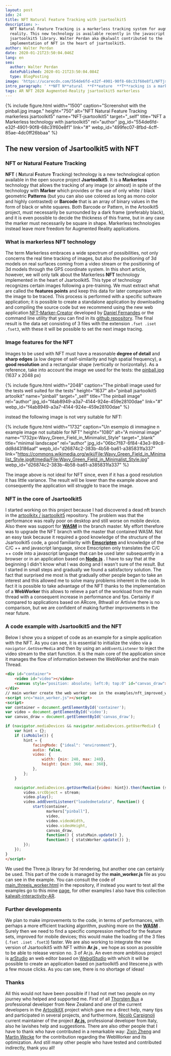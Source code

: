 ```yaml
---
layout: post
idx: 24
title: NFT Natural Feature Tracking with jsartoolkit5
description: >-
  NFT Natural Feature Tracking is a markerless tracking system for augmented
  reality. This new technology is available recently in the javascript
  jsartoolkit5 library. Walter Perdan aka @kalwalt contributed to the
  implementation of NFT in the heart of jsartoolkit5.
author: Walter Perdan
date: 2020-01-21T23:50:04.046Z
lang: en
seo:
  author: Walter Perdan
  datePublished: 2020-01-21T23:50:04.084Z
  type: BlogPosting
image: 'https://ucarecdn.com/554de6fd-e32f-4901-90f8-68c31f60e8f1/NFTjsartoolkit5.jpeg'
intro_paragraph: ' **NFT N**atural  **F**eature  **T**racking is a markerless technology for augmented reality  which allows tracking of almost any image.'
tags: AR NFT 2020 Augmented-Reality jsartoolkit5 markerless
---
```

{% include figure.html width="1500" caption="Screenshot  with the pinball.jpg image." height="750" alt="NFT Natural Feature Tracking markerless jsartoolkit5" name="NFT-jsartoolkit5" target="_self" title="NFT a Markerless technology with jsartoolkit5" rel="author" jpg_id="554de6fd-e32f-4901-90f8-68c31f60e8f1" link="#" webp_id="499fec07-8fbd-4cff-85ae-4dc0ff26bbaa" %}

## The new version of Jsartoolkit5 with NFT

### NFT or Natural Feature Tracking

 **NFT**  ( **N**atural  **F**eature  **T**racking) technology is a new technological option available in the open source project  **Jsartoolkit5**. It is a **Markerless**  technology that allows the tracking of any image (or almost) in spite of the technology with  **Marker**  which provides or the use of only white / black geometric **Patterns**  (but you can also use colored as long as mono color and highly contrasted) or **Barcode**  that is an array of binary values in the form of black or white squares. Both Barcode or Pattern, in the Artoolkit5 project, must necessarily be surrounded by a dark frame (preferably black), and it is even possible to decide the thickness of this frame, but in any case the marker must necessarily be square in shape. Markerless technologies instead leave more freedom for Augmented Reality applications.

### What is markerless NFT technology

The term Markerless embraces a wide spectrum of possibilities, not only concerns the real time tracking of images, but also the positioning of 3d models on real surfaces coming from a video stream or the positioning of 3d models through the GPS coordinate system. In this short article, however, we will only talk about the Markerless **NFT** technology implemented in the heart of Jsartoolkit5. This type of technology recognizes certain images following a pre-training. We must extract what are called the **features points** and keep this data for later comparison with the image to be traced. This process is performed with a specific software application; it is possible to create a standalone application by downloading and compiling the source code but we recommend using the new web application [NFT-Marker-Creator](https://carnaux.github.io/NFT-Marker-Creator/) developed by [Daniel Fernandes](https://github.com/Carnaux) or the command line utility that you can find in its [github repository](https://github.com/Carnaux/NFT-Marker-Creator). The final result is the data set consisting of 3 files with the extension `.fset .iset .fset3`, with these it will be possible to set the next image tracing.

### Image features for the NFT

Images to be used with NFT must have a reasonable  **degree of detail**  and  **sharp edges**  (a low degree of self-similarity and high spatial frequency), a  **good resolution**  and a rectangular shape (vertically or horizontally). As a reference, take into account the image we used for the tests: the [pinball.jpg](https://github.com/artoolkitx/artoolkit5/blob/master/doc/Marker%20images/pinball.jpg) (1637 x 2048 px)

{% include figure.html width="2048" caption="The pinball image used for the tests well suited for the tests" height="1637" alt="pinball jsartoolkit5 artoolkit" name="pinball" target="_self" title="The pinball image" rel="author" jpg_id="f4ab8949-a3a7-4144-924e-459e28100dae" link="#" webp_id="f4ab8949-a3a7-4144-924e-459e28100dae" %}

instead the following image is not very suitable for NFT:

{% include figure.html width="1732" caption="Un esempio di immagine n example image not suitable for NFT" height="1080" alt="A minimal image" name="1732px-Wavy_Green_Field_in_Minimalist_Style" target="_blank" title="minimal landscape" rel="author" jpg_id="06bc7f87-6f84-43e3-89c8-dd8d43186aaf" wepb_id="d26874c2-383b-4b58-ba61-a385831fa337" link="https://commons.wikimedia.org/wiki/File:Wavy_Green_Field_in_Minimalist_Style.jpg#/media/File:Wavy_Green_Field_in_Minimalist_Style.jpg" webp_id="d26874c2-383b-4b58-ba61-a385831fa337" %}

The image above is not ideal for NFT since, even if it has a good resolution it has little variance. The result will be lower than the example above and consequently the application will struggle to trace the image.

### NFT in the core of Jsartoolkit5

I started working on this project because I had discovered a dead nft branch in the [artoolkitx / jsartoolkit5](https://github.com/artoolkitx/jsartoolkit5) repository. The problem was that the performance was really poor on desktop and still worse on mobile device. Also there was support for  **[WASM](https://webassembly.org/)**  in the branch master. My effort therefore was to upgrade the NFT branch with the master that contained WASM. Not an easy task because it required a good knowledge of the structure of the Jsartoolkit5 code, a good familiarity with  **[Emscripten](https://emscripten.org/)**  and knowledge of the  C/C ++ and javascript language, since Emscripten only translates the C/C ++ code into a javascript language that can be used later subsequently in a browser or in an application based on **[Node.js](https://nodejs.org/it/)** . I have to say that at the beginning I didn't know what I was doing and I wasn't sure of the result. But I started in small steps and gradually we found a satisfactory solution. The fact that surprised me most is that gradually other people began to take an interest and this allowed me to solve many problems inherent in the code. In fact it is possible to take advantage of the NFT thanks to the implementation of a  **WebWorker**  this allows to relieve a part of the workload from the main thread with a consequent increase in performance and fps. Certainly if compared to applications based on ARcore, 8thwall or Artivive there is no comparison, but we are confident of making further improvements in the near future.

### A code example with Jsartoolkit5 and the NFT

Below I show you a snippet of code as an example for a simple application with the NFT. As you can see, it is essential to initialize the video via a `navigator.GetUserMedia` and then by using an `addEventListener` to inject the video stream to the start function. It is the main core of the application since it manages the flow of information between the WebWorker and the main Thread.

```html
<div id="container">
    <video id="video"></video>
    <canvas style="position: absolute; left:0; top:0" id="canvas_draw"></canvas>
</div>
// main worker create the web worker see in the examples/nft_improved_worker for details
<script src="main_worker.js"></script>
<script>
var container = document.getElementById('container');
var video = document.getElementById('video');
var canvas_draw = document.getElementById('canvas_draw');

if (navigator.mediaDevices && navigator.mediaDevices.getUserMedia) {
    var hint = {};
    if (isMobile()) {
        hint = {
            facingMode: {"ideal": "environment"},
            audio: false,
            video: {
                width: {min: 240, max: 240},
                height: {min: 360, max: 360},
            },
        };
    }

    navigator.mediaDevices.getUserMedia({video: hint}).then(function (stream) {
        video.srcObject = stream;
        video.play();
        video.addEventListener("loadedmetadata", function() {
            start(container,
                  markers["pinball"],
                  video,
                  video.videoWidth,
                  video.videoHeight,
                  canvas_draw,
                  function() { statsMain.update() },
                  function() { statsWorker.update()) };
        });
    });
}
</script>
```

We used the Three.js library for 3d rendering, but another one can certainly be used. This part of the code is managed by the **main_worker.js** file as you can see in the example. You can consult the code of [main_threejs_worker.html](https://github.com/artoolkitx/jsartoolkit5/blob/master/examples/nft_improved_worker/main_threejs_worker.html) in the repository, if instead you want to test all the examples go to this mine [page](https://kalwalt.github.io/jsartoolkit5/examples/), for other examples I also have this collection [kalwalt-interactivity-AR](https://github.com/kalwalt/kalwalt-interactivity-AR).

### Further developments

We plan to make improvements to the code, in terms of performances, with perhaps a more efficient tracking algorithm, pushing more on the  **[WASM](https://webassembly.org/)** . Surely then we need to find a specific compression method for the feature sets, improved for mobile devices; this would make the loading of the 3 files (`.fset .iset .fset3`) faster. We are also working to integrate the new version of Jsartoolkit5 with NFT within **Ar.js** , we hope as soon as possible to be able to release version no. 3 of Ar.js. An even more ambitious project is [arStudio](https://github.com/augmentmy-world/arStudio) an web editor based on [WebglStudio](https://webglstudio.org/) with which it will be possible to create an application based on jsartoolkit5 and litescene.js with a few mouse clicks. As you can see, there is no shortage of ideas!

### Thanks

All this would not have been possible if I had not met two people on my journey who helped and supported me. First of all [Thorsten Bux](http://augmentmy.world/) a professional developer from New Zealand and one of the current developers in the [ArtoolkitX](http://www.artoolkitx.org/) project which gave me a direct help, many tips and participated in several projects, and furthermore,  [Nicolò Carpignoli](https://nicolocarpignoli.github.io/me) current maintainer of the project **[Ar.js](https://github.com/jeromeetienne/AR.js),** professional developer from Italy, also he lavishes help and suggestions. There are also other people that I have to thank who have contributed in a remarkable way: [Zixin Zheng](https://github.com/misdake) and [Martin Wecke](https://github.com/hatsumatsu) for the contribution regarding the WebWorker and its optimization. And still many other people who have tested and contributed indirectly, thank you all!
